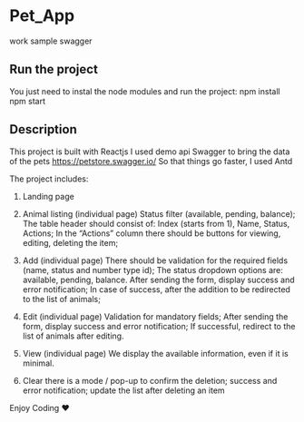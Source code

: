 # Pet_App
work sample swagger

## Run the project
You just need to instal the node modules and run the project:
npm install
npm start

## Description
This project is built with Reactjs
I used demo api Swagger to bring the data of the pets
https://petstore.swagger.io/
So that things go faster, I used Antd

The project includes:
1. Landing page

2. Animal listing (individual page)
Status filter (available, pending, balance);
The table header should consist of: Index (starts from 1), Name, Status, Actions;
In the “Actions” column there should be buttons for viewing, editing, deleting the item;

3. Add (individual page)
There should be validation for the required fields (name, status and number type id);
The status dropdown options are: available, pending, balance.
After sending the form, display success and error notification;
In case of success, after the addition to be redirected to the list of animals;

4. Edit (individual page)
Validation for mandatory fields;
After sending the form, display success and error notification;
If successful, redirect to the list of animals after editing.

5. View (individual page)
We display the available information, even if it is minimal.

6. Clear
there is a mode / pop-up to confirm the deletion;
success and error notification;
update the list after deleting an item

Enjoy Coding ❤

